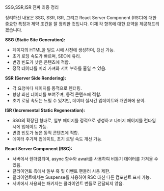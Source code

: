 SSG,SSR,ISR 진짜 최종 정리

정리하신 내용은 SSG, SSR, ISR, 그리고 React Server Component (RSC)에 대한 중요한 특징과 제약 조건을 잘 정리한 것입니다. 이제 각 항목에 대한 요약을 제공해드리겠습니다.

**SSG (Static Site Generation):**

-   페이지의 HTML을 빌드 시에 사전에 생성하며, 갱신 가능.
-   초기 로딩 속도가 빠르며, SEO에 유리.
-   변경 빈도가 낮은 콘텐츠에 적합.
-   정적 데이터를 미리 가져와 서버 부하를 줄일 수 있음.

**SSR (Server Side Rendering):**

-   각 요청마다 페이지를 동적으로 렌더링.
-   항상 최신 데이터를 보여주며, 동적 콘텐츠에 적합.
-   초기 로딩 속도는 느릴 수 있지만, 데이터 실시간 업데이트와 개인화에 용이.

**ISR (Incremental Static Regeneration):**

-   SSG의 확장된 형태로, 일부 페이지를 정적으로 생성하고 나머지 페이지를 런타임 시에 업데이트 가능.
-   변경 빈도가 높은 동적 콘텐츠에 적합.
-   데이터 주기적 업데이트, 초기 로딩 속도 개선 가능.

**React Server Component (RSC):**

-   서버에서 렌더링되며, async 함수와 await를 사용하여 비동기 데이터를 가져올 수 있음.
-   클라이언트 측에서 일부 훅 및 이벤트 핸들러 사용 제한.
-   클라이언트에서는 Suspense를 사용하여 RSC 대신 다른 컴포넌트 표시 가능.
-   서버에서 사용되는 패키지는 클라이언트 번들로 전달되지 않음.

